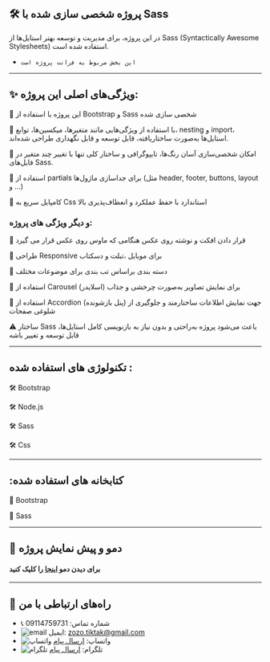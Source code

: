 ##  🛠️  پروژه شخصی سازی شده با Sass

در این پروژه، برای مدیریت و توسعه بهتر استایل‌ها از Sass (Syntactically Awesome Stylesheets) استفاده شده است.



- `این بخش مربوط به فرانت پروژه است
`

---




## ✨  ویژگی‌های اصلی این پروژه: 

💎 این پروژه با استفاده از   Bootstrap و Sass شخصی سازی شده

💎 با استفاده از ویژگی‌هایی مانند متغیرها، میکسین‌ها، توابع، nesting و import، استایل‌ها به‌صورت ساختار‌یافته، قابل توسعه و قابل نگهداری طراحی شده‌اند.

💎 امکان شخصی‌سازی آسان رنگ‌ها، تایپوگرافی و ساختار کلی تنها با تغییر چند متغیر در فایل‌های Sass.

💎 استفاده از partials برای جداسازی ماژول‌ها (مثل header, footer, buttons, layout و ...)

💎  کامپایل سریع به Css  استاندارد با حفظ عملکرد و انعطاف‌پذیری بالا

### و دیگر ویژگی های پروژه:
💎 قرار دادن افکت و نوشته روی عکس هنگامی که ماوس روی عکس قرار می گیرد

💎 طراحی Responsive  برای موبایل ،تبلت و دسکتاب

💎 دسته بندی براساس تب بندی برای موضوعات مختلف

💎 استفاده از Carousel (اسلایدر)
برای نمایش تصاویر به‌صورت چرخشی و جذاب

💎 استفاده از Accordion (پنل بازشونده)
جهت نمایش اطلاعات ساختارمند و جلوگیری از شلوغی صفحات


⚠️  ساختار  Sass باعث می‌شود پروژه به‌راحتی و بدون نیاز  به بازنویسی کامل استایل‌ها، قابل توسعه و تغییر باشه 


---

## تکنولوژی های استفاده شده :


🛠️ Bootstrap

🛠️ Node.js

🛠️ Sass

🛠️ Css

---

## :کتابخانه های استفاده شده


📘 Bootstrap

📘 Sass


---

## 📸 دمو و پیش نمایش پروژه
#### برای دیدن دمو [اینجا](https://project-sass-one.vercel.app/) را کلیک کنید

---


## 📢 راه‌های ارتباطی با من

- 📞 شماره تماس: 09114759731
- ![email](https://img.icons8.com/?size=20&id=P7UIlhbpWzZm&format=png&color=000000) ایمیل: zozo.tiktak@gmail.com
- ![واتساپ](https://img.icons8.com/color/24/whatsapp--v1.png) واتساپ:  [ارسال پیام](https://wa.me/989114759731)
- ![تلگرام](https://img.icons8.com/?size=25&id=EWzVSK2hyV9H&format=png&color=000000) تلگرام: [ارسال پیام](https://t.me/ZohreZamany)




